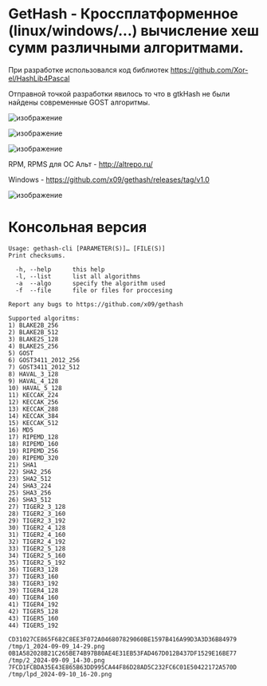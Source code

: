 # GetHash - Кроссплатформенное (linux/windows/...) вычисление хеш сумм различными алгоритмами.

При разработке использовался код библиотек https://github.com/Xor-el/HashLib4Pascal

Отправной точкой разработки явилось то что в gtkHash не были найдены современные GOST алгоритмы.

![изображение](https://github.com/user-attachments/assets/f018017c-49b2-4fad-bcc9-246be0b29795)

![изображение](https://github.com/user-attachments/assets/d5656892-40cd-4c73-ac9d-07099f37f43e)

![изображение](https://github.com/user-attachments/assets/e0004f30-19c3-4b06-97be-8cdbbfa95208)

RPM, RPMS для ОС Альт - http://altrepo.ru/

Windows - https://github.com/x09/gethash/releases/tag/v1.0

![изображение](https://github.com/user-attachments/assets/2cfb2a7e-b3f2-4b88-998f-21e99b89238d)

# Консольная версия
````[anton@dell GetHash]$ gethash-cli
Usage: gethash-cli [PARAMETER(S)]… [FILE(S)]
Print checksums.

  -h, --help      this help
  -l, --list      list all algorithms
  -a  --algo      specify the algorithm used
  -f  --file      file or files for proccesing

Report any bugs to https://github.com/x09/gethash
````

````[anton@dell GetHash]$ gethash-cli -l
Supported algoritms:
1) BLAKE2B_256
2) BLAKE2B_512
3) BLAKE2S_128
4) BLAKE2S_256
5) GOST
6) GOST3411_2012_256
7) GOST3411_2012_512
8) HAVAL_3_128
9) HAVAL_4_128
10) HAVAL_5_128
11) KECCAK_224
12) KECCAK_256
13) KECCAK_288
14) KECCAK_384
15) KECCAK_512
16) MD5
17) RIPEMD_128
18) RIPEMD_160
19) RIPEMD_256
20) RIPEMD_320
21) SHA1
22) SHA2_256
23) SHA2_512
24) SHA3_224
25) SHA3_256
26) SHA3_512
27) TIGER2_3_128
28) TIGER2_3_160
29) TIGER2_3_192
30) TIGER2_4_128
31) TIGER2_4_160
32) TIGER2_4_192
33) TIGER2_5_128
34) TIGER2_5_160
35) TIGER2_5_192
36) TIGER3_128
37) TIGER3_160
38) TIGER3_192
39) TIGER4_128
40) TIGER4_160
41) TIGER4_192
42) TIGER5_128
43) TIGER5_160
44) TIGER5_192
````

````[anton@dell GetHash]$ gethash-cli -a GOST3411_2012_256 -f /tmp/*.png 
CD31027CE865F682C8EE3F072A046807829060BE1597B416A99D3A3D36B84979 /tmp/1_2024-09-09_14-29.png
0B1A582028B21C265BE74B97B80AE4E31EB53FAD467D012B437DF1529E16BE77 /tmp/2_2024-09-09_14-30.png
7FCD1FCBDA35E43E865B63DD995CA44F86D28AD5C232FC6C01E50422172A570D /tmp/lpd_2024-09-10_16-20.png
````
